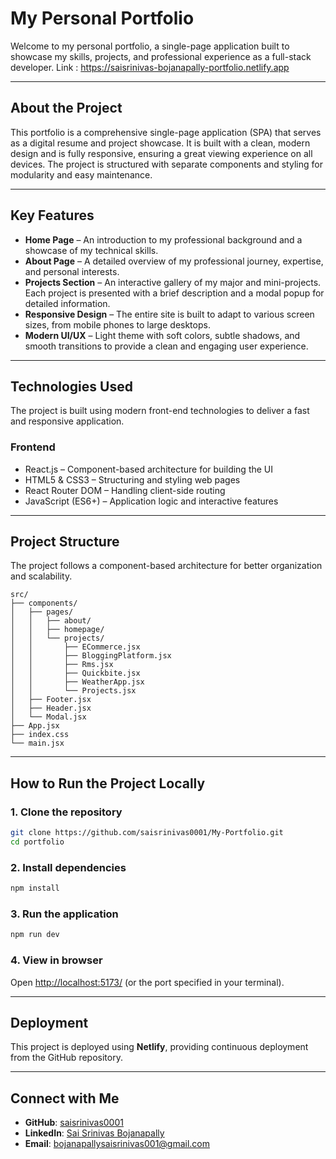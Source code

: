 # My Personal Portfolio

Welcome to my personal portfolio, a single-page application built to showcase my skills, projects, and professional experience as a full-stack developer.
Link : https://saisrinivas-bojanapally-portfolio.netlify.app

---

## About the Project

This portfolio is a comprehensive single-page application (SPA) that serves as a digital resume and project showcase.
It is built with a clean, modern design and is fully responsive, ensuring a great viewing experience on all devices.
The project is structured with separate components and styling for modularity and easy maintenance.

---

## Key Features

* **Home Page** – An introduction to my professional background and a showcase of my technical skills.
* **About Page** – A detailed overview of my professional journey, expertise, and personal interests.
* **Projects Section** – An interactive gallery of my major and mini-projects. Each project is presented with a brief description and a modal popup for detailed information.
* **Responsive Design** – The entire site is built to adapt to various screen sizes, from mobile phones to large desktops.
* **Modern UI/UX** – Light theme with soft colors, subtle shadows, and smooth transitions to provide a clean and engaging user experience.

---

## Technologies Used

The project is built using modern front-end technologies to deliver a fast and responsive application.

### Frontend

* React.js – Component-based architecture for building the UI
* HTML5 & CSS3 – Structuring and styling web pages
* React Router DOM – Handling client-side routing
* JavaScript (ES6+) – Application logic and interactive features

---

## Project Structure

The project follows a component-based architecture for better organization and scalability.

```
src/
├── components/
│   ├── pages/
│   │   ├── about/
│   │   ├── homepage/
│   │   └── projects/
│   │       ├── ECommerce.jsx
│   │       ├── BloggingPlatform.jsx
│   │       ├── Rms.jsx
│   │       ├── Quickbite.jsx
│   │       ├── WeatherApp.jsx
│   │       └── Projects.jsx
│   ├── Footer.jsx
│   ├── Header.jsx
│   └── Modal.jsx
├── App.jsx
├── index.css
└── main.jsx
```

---

## How to Run the Project Locally

### 1. Clone the repository

```bash
git clone https://github.com/saisrinivas0001/My-Portfolio.git
cd portfolio
```

### 2. Install dependencies

```bash
npm install
```

### 3. Run the application

```bash
npm run dev
```

### 4. View in browser

Open [http://localhost:5173/](http://localhost:5173/) (or the port specified in your terminal).

---

## Deployment

This project is deployed using **Netlify**, providing continuous deployment from the GitHub repository.

---

## Connect with Me

* **GitHub**: [saisrinivas0001](https://github.com/saisrinivas0001)
* **LinkedIn**: [Sai Srinivas Bojanapally](https://www.linkedin.com/in/sai-srinivas-bojanapally-77214823a/)
* **Email**: [bojanapallysaisrinivas001@gmail.com](mailto:bojanapallysaisrinivas001@gmail.com)
